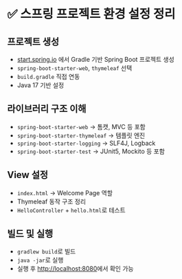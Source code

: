 # ✅ 스프링 프로젝트 환경 설정 정리

## 프로젝트 생성

- [start.spring.io](https://start.spring.io) 에서 Gradle 기반 Spring Boot 프로젝트 생성
- `spring-boot-starter-web`, `thymeleaf` 선택
- `build.gradle` 직접 연동
- Java 17 기반 설정

## 라이브러리 구조 이해

- `spring-boot-starter-web` → 톰캣, MVC 등 포함
- `spring-boot-starter-thymeleaf` → 템플릿 엔진
- `spring-boot-starter-logging` → SLF4J, Logback
- `spring-boot-starter-test` → JUnit5, Mockito 등 포함

## View 설정

- `index.html` → Welcome Page 역할
- Thymeleaf 동작 구조 정리
- `HelloController` + `hello.html`로 테스트

## 빌드 및 실행

- `gradlew build`로 빌드
- `java -jar`로 실행
- 실행 후 [http://localhost:8080](http://localhost:8080)에서 확인 가능
